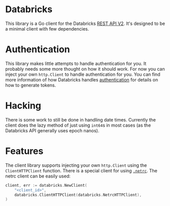 # Databricks
This library is a Go client for the Databricks [REST API
V2](https://docs.databricks.com/api/latest/index.html#rest-api-2-0).
It's designed to be a minimal client with few dependencies.

# Authentication
This library makes little attempts to handle authentication for you. It
probably needs some more thought on how it should work. For now you can inject
your own `http.Client` to handle authentication for you. You can find more
information of how Databricks handles
[authentication](https://docs.databricks.com/api/latest/authentication.html#authentication)
for details on how to generate tokens.

# Hacking
There is some work to still be done in handling date times. Currently the
client does the lazy method of just using `int64`s in most cases (as the
Databricks API generally uses epoch nanos).

# Features
The client library supports injecting your own `http.Client` using the
`ClientHTTPClient` function. There is a special client for using
[`.netrc`](https://www.gnu.org/software/inetutils/manual/html_node/The-_002enetrc-file.html).
The netrc client can be easily used:

```go
client, err := databricks.NewClient(
    "<client_id>",
    databricks.ClientHTTPClient(databricks.NetrcHTTPClient),
)
```
